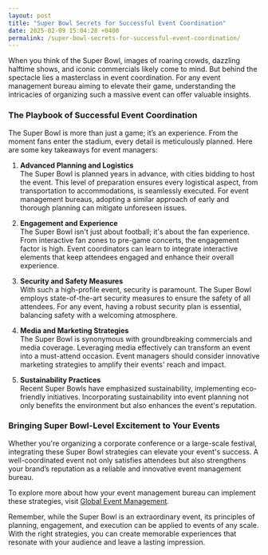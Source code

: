 ```yaml
---
layout: post
title: "Super Bowl Secrets for Successful Event Coordination"
date: 2025-02-09 15:04:28 +0400
permalink: /super-bowl-secrets-for-successful-event-coordination/
---
```



When you think of the Super Bowl, images of roaring crowds, dazzling halftime shows, and iconic commercials likely come to mind. But behind the spectacle lies a masterclass in event coordination. For any event management bureau aiming to elevate their game, understanding the intricacies of organizing such a massive event can offer valuable insights. 

### The Playbook of Successful Event Coordination

The Super Bowl is more than just a game; it’s an experience. From the moment fans enter the stadium, every detail is meticulously planned. Here are some key takeaways for event managers:

1. **Advanced Planning and Logistics**  
   The Super Bowl is planned years in advance, with cities bidding to host the event. This level of preparation ensures every logistical aspect, from transportation to accommodations, is seamlessly executed. For event management bureaus, adopting a similar approach of early and thorough planning can mitigate unforeseen issues.

2. **Engagement and Experience**  
   The Super Bowl isn't just about football; it's about the fan experience. From interactive fan zones to pre-game concerts, the engagement factor is high. Event coordinators can learn to integrate interactive elements that keep attendees engaged and enhance their overall experience.

3. **Security and Safety Measures**  
   With such a high-profile event, security is paramount. The Super Bowl employs state-of-the-art security measures to ensure the safety of all attendees. For any event, having a robust security plan is essential, balancing safety with a welcoming atmosphere.

4. **Media and Marketing Strategies**  
   The Super Bowl is synonymous with groundbreaking commercials and media coverage. Leveraging media effectively can transform an event into a must-attend occasion. Event managers should consider innovative marketing strategies to amplify their events' reach and impact.

5. **Sustainability Practices**  
   Recent Super Bowls have emphasized sustainability, implementing eco-friendly initiatives. Incorporating sustainability into event planning not only benefits the environment but also enhances the event's reputation.

### Bringing Super Bowl-Level Excitement to Your Events

Whether you're organizing a corporate conference or a large-scale festival, integrating these Super Bowl strategies can elevate your event's success. A well-coordinated event not only satisfies attendees but also strengthens your brand’s reputation as a reliable and innovative event management bureau.

To explore more about how your event management bureau can implement these strategies, visit [Global Event Management](https://geventm.com/).

Remember, while the Super Bowl is an extraordinary event, its principles of planning, engagement, and execution can be applied to events of any scale. With the right strategies, you can create memorable experiences that resonate with your audience and leave a lasting impression.